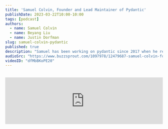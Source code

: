 ```yaml
---
title: 'Samuel Colvin, Founder and Lead Maintainer of Pydantic'
publishDate: 2023-03-22T10:00-10:00
tags: [podcast]
authors:
  - name: Samuel Colvin
  - name: Beyang Liu
  - name: Justin Dorfman
slug: samuel-colvin-pydantic
published: true
description: "Samuel has been working on pydantic since 2017 when he realized the untapped value of type hints in Python. At the time of this recording, Pydantic has been downloaded from PyPI around 55 million times per month."
audioSrc: "https://www.buzzsprout.com/1097978/12479687-samuel-colvin-founder-and-lead-maintainer-of-pydantic.mp3?download=true"
videoID: "dfMbBKoPE20"
---
```


<br />

<iframe src="https://www.buzzsprout.com/1097978/12479687-samuel-colvin-founder-and-lead-maintainer-of-pydantic?client_source=small_player&iframe=true" loading="lazy" width="100%" height={200} frameBorder={0} scrolling="no" title="The Sourcegraph Podcast, Samuel Colvin, Founder and Lead Maintainer of Pydantic" />

<br />

Pydantic is a Python library for typed validation of external data that has experienced exponential growth since 2020. We'll hear the story of what motivated Samuel to create Pydantic, the most common ways people use it, and the success and growth of FastAPI with Pydantic. Also, Pydantic V2 has not been released yet, but we'll learn what motivated Samuel to rewrite it in Rust, besides being faster and some other things happening with it.  And if you're interested, Samuel is always looking for contributors to Pydantic!  Go ahead and download this episode now to hear more!  

### Highlights

<hr />
<br />

**[00:00:59]** Beyang gives us his understanding of what Pydantic does, and Samuel tells us two things that people appreciate about Pydantic.

**[00:02:48]** Samuel tells the story of what motivated him to create Pydantic, what the state of the world was at the time, and how it started. 

**[00:04:11]** When Samuel first created Pydantic, he tells us if he had a particular use case in mind, and we hear the most common way people use Pydantic and other ways it's used. 

**[00:05:46]** Beyang is looking at the Pydantic docs and goes over an example of how you use the base model today. Samuel talks about the new Pydantic V2.

**[00:07:23]** We hear about Samuel's interaction with the FastAPI maintainers. Did he know them, and why does he think they selected Pydantic for their core piece of framework? Samuel mentions Django Ninja, which integrates Pydantic and Django, and Beyang mentions there are many highly starred cool projects using Pydantic and Django.

**[00:11:53]** The new version of Pydantic is written almost completely in Rust, so Samuel reveals why he decided to do the rewrite and what motivated him to use Rust.

**[00:15:09]** Beyang and Samuel discuss some of the Rust bindings so you can see what invoking Python from Rust looks like.

**[00:21:03]** The aspect of Pydantic, which is about translating from Python-type annotations into the core schema, Beyang wonders if that's changing from Pydantic V1 to V2, and Samuel explains that it's all rebuilt.

**[00:24:03]** Beyang wonders if anyone is using the not yet released Pydantic V2 yet. Samuel's response: “I hope for nothing serious because it will change a lot!”

**[00:24:40]** A question in the chat came up for Samuel on Twitch: What motivated you to make the default behavior coercion rather than throwing an error? 

**[00:27:52]** Will there be any changes to the public API from Pydantic V1 to V2? Samuel tells us there's one thing that's probably going to make people angry and he explains.

**[00:29:33]** Samuel gives an example of the output from serialization. Beyang wants to help Samuel out and tells him how Sourcegraph can potentially help him. 

**[00:34:25]** There are some exciting things coming up for Pydantic that Samuel can't announce quite yet, but he is excited about Pydantic V2 being released. Also, we hear they have GitHub sponsors, but another announcement about sponsors is coming soon.

**[00:35:35]** Samuel announces he would love for you to come and contribute to Pydantic.

<center className="pt-2 pb-4">
    <strong>Subscribe:</strong>
    <a href="https://www.youtube.com/playlist?list=PL6zLuuRVa1_jf5GDl61SvEOXvwvKS1IXA" style={{paddingLeft: '0.2em'}}>YouTube</a>
    <a href="https://podcasts.apple.com/us/podcast/the-sourcegraph-podcast/id1516219009" style={{paddingLeft: '0.2em'}}>Apple</a>
    <a href="https://open.spotify.com/show/1YlDYvCxNB7jAndbZPt5a6" style={{paddingLeft: '0.2em'}}>Spotify</a>
    <a href="https://podcasts.google.com/?feed=aHR0cHM6Ly9mZWVkcy5idXp6c3Byb3V0LmNvbS8xMDk3OTc4LnJzcw==" style={{paddingLeft: '0.2em'}}>Google</a>
    <a href="https://feeds.buzzsprout.com/1097978.rss" style={{paddingLeft: '0.2em'}}>RSS</a>
</center>

<hr className="py-4" />
